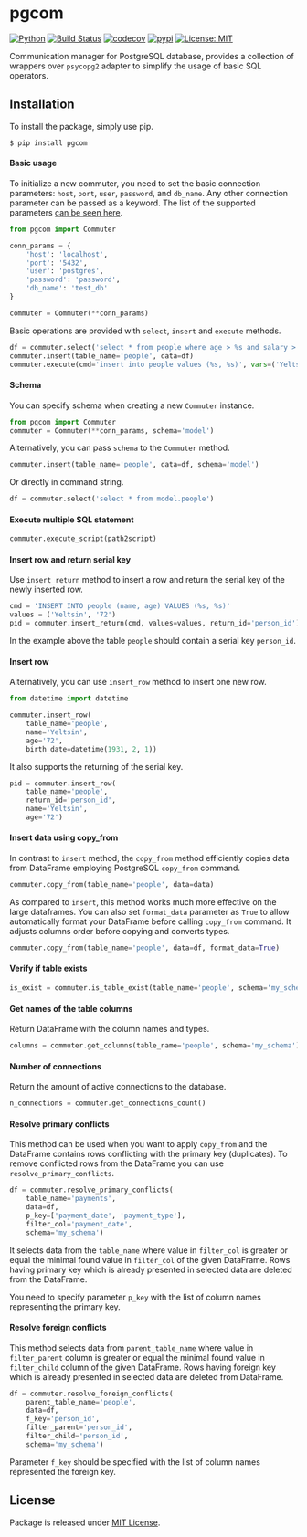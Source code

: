 # pgcom

[![Python](https://img.shields.io/badge/python-3.6%20%7C%203.7-blue)](https://www.python.org)
[![Build Status](https://travis-ci.org/viktorsapozhok/pgcom.svg?branch=master)](https://travis-ci.org/viktorsapozhok/pgcom)
[![codecov](https://codecov.io/gh/viktorsapozhok/pgcom/branch/master/graph/badge.svg)](https://codecov.io/gh/viktorsapozhok/pgcom)
[![pypi](https://img.shields.io/pypi/v/pgcom.svg)](https://pypi.python.org/pypi/pgcom)
[![License: MIT](https://img.shields.io/badge/License-MIT-blue.svg)](https://opensource.org/licenses/MIT)

Communication manager for PostgreSQL database, provides a collection of wrappers over
`psycopg2` adapter to simplify the usage of basic SQL operators. 

## Installation

To install the package, simply use pip.

```
$ pip install pgcom
```

#### Basic usage

To initialize a new commuter, you need to set the basic connection parameters: 
`host`, `port`, `user`, `password`, and `db_name`. 
Any other connection parameter can be passed as a keyword. 
The list of the supported parameters [can be seen here](https://www.postgresql.org/docs/current/libpq-connect.html#LIBPQ-PARAMKEYWORDS).

```python
from pgcom import Commuter

conn_params = {
    'host': 'localhost',
    'port': '5432',
    'user': 'postgres',
    'password': 'password',
    'db_name': 'test_db'
}

commuter = Commuter(**conn_params)
```

Basic operations are provided with `select`, `insert` and `execute` methods.

```python
df = commuter.select('select * from people where age > %s and salary > %s' % (55, 1000))
commuter.insert(table_name='people', data=df)
commuter.execute(cmd='insert into people values (%s, %s)', vars=('Yeltsin', 72)) 
```   

#### Schema 

You can specify schema when creating a new `Commuter` instance.
 
```python
from pgcom import Commuter
commuter = Commuter(**conn_params, schema='model')
```

Alternatively, you can pass `schema` to the `Commuter` method.

```python
commuter.insert(table_name='people', data=df, schema='model')
```

Or directly in command string.

```python
df = commuter.select('select * from model.people')
```

#### Execute multiple SQL statement

```python
commuter.execute_script(path2script)
```

#### Insert row and return serial key 

Use `insert_return` method to insert a row and return the serial key of the newly inserted row.

```python
cmd = 'INSERT INTO people (name, age) VALUES (%s, %s)'
values = ('Yeltsin', '72')
pid = commuter.insert_return(cmd, values=values, return_id='person_id')
```

In the example above the table `people` should contain a serial key `person_id`. 

#### Insert row

Alternatively, you can use `insert_row` method to insert one new row.

```python
from datetime import datetime

commuter.insert_row(
    table_name='people', 
    name='Yeltsin', 
    age='72',
    birth_date=datetime(1931, 2, 1))
```

It also supports the returning of the serial key. 

```python
pid = commuter.insert_row(
    table_name='people', 
    return_id='person_id', 
    name='Yeltsin', 
    age='72')
```

#### Insert data using copy_from

In contrast to `insert` method, the `copy_from` method efficiently copies data 
from DataFrame employing PostgreSQL `copy_from` command. 

```python
commuter.copy_from(table_name='people', data=data)
```

As compared to `insert`, this method works much more effective on the large dataframes.
You can also set `format_data` parameter as `True` to allow automatically format your 
DataFrame before calling `copy_from` command. It adjusts columns order before copying
and converts types.

```python
commuter.copy_from(table_name='people', data=df, format_data=True)
```

#### Verify if table exists

```python
is_exist = commuter.is_table_exist(table_name='people', schema='my_schema')
```

#### Get names of the table columns

Return DataFrame with the column names and types.

```python
columns = commuter.get_columns(table_name='people', schema='my_schema')
```

#### Number of connections

Return the amount of active connections to the database.

```python
n_connections = commuter.get_connections_count()
```

#### Resolve primary conflicts

This method can be used when you want to apply `copy_from` and the DataFrame contains 
rows conflicting with the primary key (duplicates). To remove conflicted rows 
from the DataFrame you can use `resolve_primary_conflicts`.

```python
df = commuter.resolve_primary_conflicts(
    table_name='payments',
    data=df,
    p_key=['payment_date', 'payment_type'],
    filter_col='payment_date',
    schema='my_schema')
```

It selects data from the `table_name` where value in `filter_col` is greater or equal 
the minimal found value in `filter_col` of the given DataFrame. Rows having primary 
key which is already presented in selected data are deleted from the DataFrame.

You need to specify parameter `p_key` with the list of column names representing the primary key.

#### Resolve foreign conflicts

This method selects data from `parent_table_name` where value in `filter_parent` column
is greater or equal the minimal found value in `filter_child` column of the given DataFrame.
Rows having foreign key which is already presented in selected data are deleted from DataFrame.

```python
df = commuter.resolve_foreign_conflicts(
    parent_table_name='people',
    data=df,
    f_key='person_id',
    filter_parent='person_id',
    filter_child='person_id',
    schema='my_schema')
```

Parameter `f_key` should be specified with the list of column names represented the foreign key. 

## License

Package is released under [MIT License](https://github.com/viktorsapozhok/db-commuter/blob/master/LICENSE).
